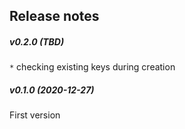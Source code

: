 Release notes
-------------
##### v0.2.0 (TBD)
`*` checking existing keys during creation  

##### v0.1.0 (2020-12-27)
First version  
